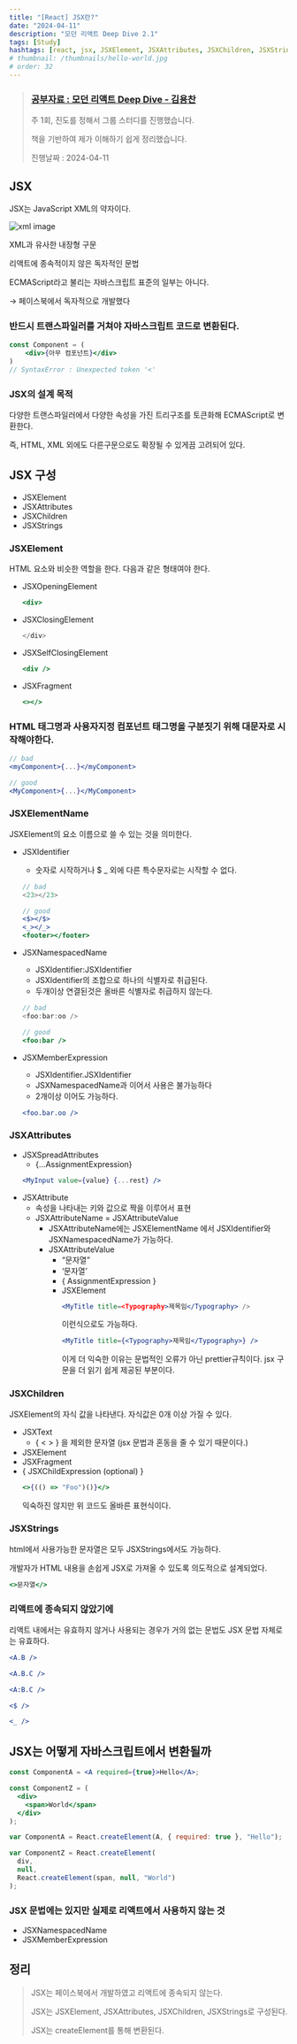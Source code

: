 ```yaml
---
title: "[React] JSX란?"
date: "2024-04-11"
description: "모던 리액트 Deep Dive 2.1"
tags: [Study]
hashtags: [react, jsx, JSXElement, JSXAttributes, JSXChildren, JSXStrings]
# thumbnail: /thumbnails/hello-world.jpg
# order: 32
---
```


> ### [공부자료 : 모던 리액트 Deep Dive - 김용찬](https://yceffort.kr/2023/10/react-deep-dive)
>
> 주 1회, 진도를 정해서 그룹 스터디를 진행했습니다.
>
> 책을 기반하여 제가 이해하기 쉽게 정리했습니다.
>
> 진행날짜 : 2024-04-11

## JSX

JSX는 JavaScript XML의 약자이다.

<img src="./react-deepdive-2.1-1.png" alt="xml image" />

XML과 유사한 내장형 구문

리액트에 종속적이지 않은 독자적인 문법

ECMAScript라고 불리는 자바스크립트 표준의 일부는 아니다.

→ 페이스북에서 독자적으로 개발했다

### 반드시 트랜스파일러를 거쳐야 자바스크립트 코드로 변환된다.

```jsx
const Component = (
	<div>{아무 컴포넌트}</div>
)
// SyntaxError : Unexpected token '<'
```

### JSX의 설계 목적

다양한 트랜스파일러에서 다양한 속성을 가진 트리구조를 토큰화해 ECMAScript로 변환한다.

즉, HTML, XML 외에도 다른구문으로도 확장될 수 있게끔 고려되어 있다.

## JSX 구성

- JSXElement
- JSXAttributes
- JSXChildren
- JSXStrings

### JSXElement

HTML 요소와 비슷한 역할을 한다. 다음과 같은 형태여야 한다.

- JSXOpeningElement
  ```jsx
  <div>
  ```
- JSXClosingElement
  ```jsx
  </div>
  ```
- JSXSelfClosingElement
  ```jsx
  <div />
  ```
- JSXFragment
  ```jsx
  <></>
  ```

### HTML 태그명과 사용자지정 컴포넌트 태그명을 구분짓기 위해 대문자로 시작해야한다.

```jsx
// bad
<myComponent>{...}</myComponent>

// good
<MyComponent>{...}</MyComponent>
```

### JSXElementName

JSXElement의 요소 이름으로 쓸 수 있는 것을 의미한다.

- JSXIdentifier

  - 숫자로 시작하거나 $ \_ 외에 다른 특수문자로는 시작할 수 없다.

  ```jsx
  // bad
  <23></23>

  // good
  <$></$>
  <_></_>
  <footer></footer>
  ```

- JSXNamespacedName

  - JSXIdentifier:JSXIdentifier
  - JSXIdentifier의 조합으로 하나의 식별자로 취급된다.
  - 두개이상 연결된것은 올바른 식별자로 취급하지 않는다.

  ```jsx
  // bad
  <foo:bar:oo />

  // good
  <foo:bar />
  ```

- JSXMemberExpression
  - JSXIdentifier.JSXIdentifier
  - JSXNamespacedName과 이어서 사용은 불가능하다
  - 2개이상 이어도 가능하다.
  ```jsx
  <foo.bar.oo />
  ```

### JSXAttributes

- JSXSpreadAttributes
  - {…AssignmentExpression}
  ```jsx
  <MyInput value={value} {...rest} />
  ```
- JSXAttribute
  - 속성을 나타내는 키와 값으로 짝을 이루어서 표현
  - JSXAttributeName = JSXAttributeValue
    - JSXAttributeName에는 JSXElementName 에서 JSXIdentifier와 JSXNamespacedName가 가능하다.
    - JSXAttributeValue
      - “문자열”
      - ‘문자열’
      - { AssignmentExpression }
      - JSXElement
        ```jsx
        <MyTitle title=<Typography>제목임</Typography> />
        ```
        이런식으로도 가능하다.
        ```jsx
        <MyTitle title={<Typography>제목임</Typography>} />
        ```
        이게 더 익숙한 이유는 문법적인 오류가 아닌 prettier규칙이다.
        jsx 구문을 더 읽기 쉽게 제공된 부분이다.

### JSXChildren

JSXElement의 자식 값을 나타낸다. 자식값은 0개 이상 가질 수 있다.

- JSXText
  - { < > } 을 제외한 문자열 (jsx 문법과 혼동을 줄 수 있기 때문이다.)
- JSXElement
- JSXFragment
- { JSXChildExpression (optional) }
  ```jsx
  <>{(() => "Foo")()}</>
  ```
  익숙하진 않지만 위 코드도 올바른 표현식이다.

### JSXStrings

html에서 사용가능한 문자열은 모두 JSXStrings에서도 가능하다.

개발자가 HTML 내용을 손쉽게 JSX로 가져올 수 있도록 의도적으로 설계되었다.

```jsx
<>문자열</>
```

### 리액트에 종속되지 않았기에

리액트 내에서는 유효하지 않거나 사용되는 경우가 거의 없는 문법도 JSX 문법 자체로는 유효하다.

```jsx
<A.B />

<A.B.C />

<A:B.C />

<$ />

<_ />
```

## JSX는 어떻게 자바스크립트에서 변환될까

```jsx
const ComponentA = <A required={true}>Hello</A>;

const ComponentZ = (
  <div>
    <span>World</span>
  </div>
);
```

```jsx
var ComponentA = React.createElement(A, { required: true }, "Hello");

var ComponentZ = React.createElement(
  div,
  null,
  React.createElement(span, null, "World")
);
```

### JSX 문법에는 있지만 실제로 리액트에서 사용하지 않는 것

- JSXNamespacedName
- JSXMemberExpression

## 정리

> JSX는 페이스북에서 개발하였고 리액트에 종속되지 않는다.
>
> JSX는 JSXElement, JSXAttributes, JSXChildren, JSXStrings로 구성된다.
>
> JSX는 createElement를 통해 변환된다.
